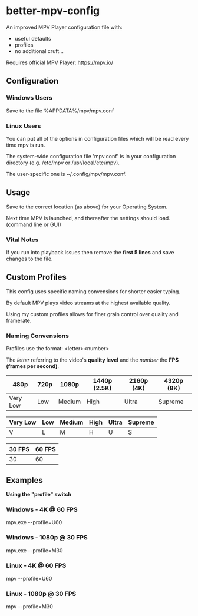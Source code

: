 # better-mpv-config
An improved MPV Player configuration file with:
- useful defaults
- profiles
- no additional cruft...

Requires official MPV Player: https://mpv.io/

## Configuration

### Windows Users
Save to the file %APPDATA%/mpv/mpv.conf

### Linux Users
You can put all of the options in configuration files which will be read every time mpv is run.

The system-wide configuration file 'mpv.conf' is in your configuration directory (e.g. /etc/mpv or /usr/local/etc/mpv).

The user-specific one is ~/.config/mpv/mpv.conf.

## Usage

Save to the correct location (as above) for your Operating System.

Next time MPV is launched, and thereafter the settings should load. (command line or GUI)

### Vital Notes

If you run into playback issues then remove the __first 5 lines__ and save changes to the file.

## Custom Profiles
This config uses specific naming convensions for shorter easier typing.

By default MPV plays video streams at the highest available quality.

Using my custom profiles allows for finer grain control over quality and framerate.

### Naming Convensions

Profiles use the format: \<letter\>\<number\>

The _letter_ referring to the video's __quality level__ and the _number_ the __FPS (frames per second)__.

| 480p | 720p | 1080p | 1440p (2.5K) | 2160p (4K) | 4320p (8K) |
| ------ | ------ | ------ | ------ | ------ | ------ |
| Very Low  | Low | Medium | High | Ultra | Supreme |

| Very Low  | Low | Medium | High | Ultra | Supreme |
| ------ | ------ | ------ | ------ | ------ | ------ |
| V | L | M | H | U | S |

| 30 FPS | 60 FPS |
| ------ | ------ |
| 30 | 60 |

## Examples

__Using the "profile" switch__

### Windows - 4K @ 60 FPS

mpv.exe --profile=U60

### Windows - 1080p @ 30 FPS

mpv.exe --profile=M30

### Linux - 4K @ 60 FPS

mpv --profile=U60

### Linux - 1080p @ 30 FPS

mpv --profile=M30
